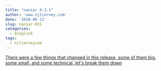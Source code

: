 ```yaml
---
title: "naniar 0.3.1"
author: 'www.njtierney.com'
date: '2018-06-12'
slug: naniar-031
categories:
  - bloglink
tags:
  - njtierneycom
---
```


[There were a few things that changed in this release, some of them big, some small, and some technical, let's break them down<i class="fas fa-external-link-alt"></i>](https://www.njtierney.com/post/2018/06/12/naniar-on-cran/)

